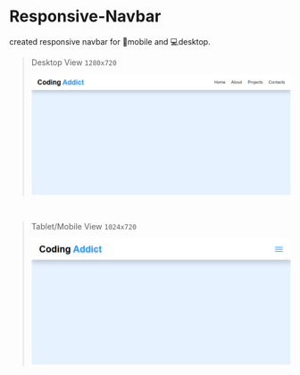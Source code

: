 # Responsive-Navbar
created responsive navbar for 📱mobile and 💻desktop.

> Desktop View `1280x720`
> 
> ![desktop navbar](./assets/images/desktop.png)

<br>

> Tablet/Mobile View `1024x720`
> 
> ![mobile navbar](./assets/images/mobile.png)
